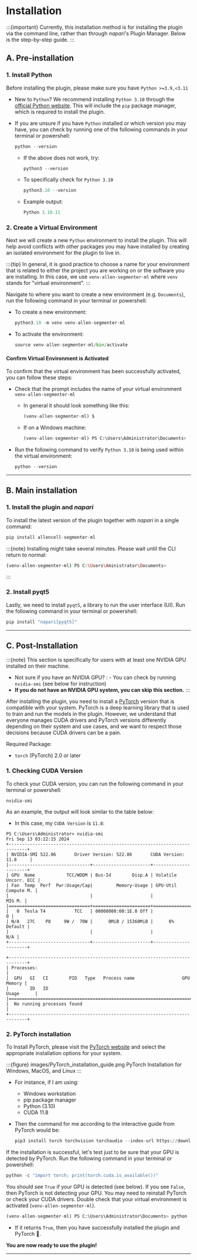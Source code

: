 # Installation

:::{important}
Currently, this installation method is for installing the plugin via the command line, rather than through *napari*'s Plugin Manager. Below is the step-by-step guide.
:::


## A. Pre-installation

### 1. Install Python

Before installing the plugin, please make sure you have `Python >=3.9,<3.11`

- New to `Python`? We recommend installing `Python 3.10` through the [official Python website](https://www.python.org/downloads/). This will include the `pip` package manager, which is required to install the plugin.

- If you are unsure if you have `Python` installed or which version you may have, you can check by running one of the following commands in your terminal or powershell:
    ```python
    python --version
    ```

  - If the above does not work, try:
    ```python
    python3 --version
    ```

  - To specifically check for `Python 3.10`
    ```python
    python3.10 --version
    ``` 
  - Example output:
    ```python
    Python 3.10.11
    ```

### 2. Create a Virtual Environment

Next we will create a new `Python` environment to install the plugin. This will help avoid conflicts with other packages you may have installed by creating an isolated environment for the plugin to live in.

:::{tip}
In general, it is good practice to choose a name for your environment that is related to either the project you are working on or the software you are installing. In this case, we use `venv-allen-segmenter-ml` where `venv` stands for "virtual environment".
:::

Navigate to where you want to create a new environment (e.g. `Documents`), run the following command in your terminal or powershell:

- To create a new environment:

  ```python
  python3.10 -m venv venv-allen-segmenter-ml
  ```

- To activate the environment:

  ```python
  source venv-allen-segmenter-ml/bin/activate
  ```

#### Confirm Virtual Environment is Activated

To confirm that the virtual environment has been successfully activated, you can follow these steps:

- Check that the prompt includes the name of your virtual environment `venv-allen-segmenter-ml`

  - In general it should look something like this:

    ```python
    (venv-allen-segmenter-ml) $
    ```

  - If on a Windows machine:

    ```python
    (venv-allen-segmenter-ml) PS C:\Users\Administrator\Documents>
    ```

- Run the following command to verify `Python 3.10` is being used within the virtual environment:

  ```python
  python --version
  ```

______________________________________________________________________

## B. Main installation

### 1. Install the plugin and *napari*

To install the latest version of the plugin together with *napari* in a single command:

```python
pip install allencell-segmenter-ml
```

:::{note}
Installing might take several minutes. Please wait until the CLI return to normal:
  ```bash
  (venv-allen-segmenter-ml) PS C:\Users\Aministrator\Documents>
  ```
:::

### 2. Install pyqt5

Lastly, we need to install `pyqt5`, a library to run the user interface (UI). Run the following command in your terminal or powershell:

```python
pip install "napari[pyqt5]"
```

______________________________________________________________________

## C. Post-Installation

:::{note}
This section is specifically for users with at least one NVIDIA GPU installed on their machine.

- Not sure if you have an NVIDIA GPU?
  : - You can check by running `nvidia-smi` (see below for instruction)
- **If you do not have an NVIDIA GPU system, you can skip this section.**
:::

After installing the plugin, you need to install a [PyTorch](https://pytorch.org/get-started/locally/) version that is compatible with your system. PyTorch is a deep learning library that is used to train and run the models in the plugin. However, we understand that everyone manages CUDA drivers and PyTorch versions differently depending on their system and use cases, and we want to respect those decisions because CUDA drivers can be a pain.

Required Package:

- `torch` (PyTorch) 2.0 or later

### 1. Checking CUDA Version

To check your CUDA version, you can run the following command in your terminal or powershell:

```
nvidia-smi
```

As an example, the output will look similar to the table below:

- In this case, my `CUDA Version` is `11.8`:

```
PS C:\Users\Administrator> nvidia-smi
Fri Sep 13 03:22:15 2024
+-----------------------------------------------------------------------------+
| NVIDIA-SMI 522.06       Driver Version: 522.06       CUDA Version: 11.8     |
|-------------------------------+----------------------+----------------------+
| GPU  Name            TCC/WDDM | Bus-Id        Disp.A | Volatile Uncorr. ECC |
| Fan  Temp  Perf  Pwr:Usage/Cap|         Memory-Usage | GPU-Util  Compute M. |
|                               |                      |               MIG M. |
|===============================+======================+======================|
|   0  Tesla T4           TCC   | 00000000:00:1E.0 Off |                    0 |
| N/A   27C    P8     9W /  70W |      0MiB / 15360MiB |      0%      Default |
|                               |                      |                  N/A |
+-------------------------------+----------------------+----------------------+

+-----------------------------------------------------------------------------+
| Processes:                                                                  |
|  GPU   GI   CI        PID   Type   Process name                  GPU Memory |
|        ID   ID                                                   Usage      |
|=============================================================================|
|  No running processes found                                                 |
+-----------------------------------------------------------------------------+
```

### 2. PyTorch installation

To Install PyTorch, please visit the [PyTorch website](https://pytorch.org/get-started/locally/) and select the appropriate installation options for your system.

:::{figure} images/PyTorch_installation_guide.png
PyTorch Installation for Windows, MacOS, and Linux
:::

- For instance, if I am using:

  - Windows workstation
  - pip package manager
  - Python (3.10)
  - CUDA 11.8

- Then the command for me according to the interactive guide from PyTorch would be:

  ```python
  pip3 install torch torchvision torchaudio --index-url https://download.pytorch.org/whl/cu118
  ```

If the installation is successful, let's test just to be sure that your GPU is detected by PyTorch. Run the following command in your terminal or powershell:

```python
python -c "import torch; print(torch.cuda.is_available())"
```

You should see `True` if your GPU is detected (see below). If you see `False`, then PyTorch is not detecting your GPU. You may need to reinstall PyTorch or check your CUDA drivers. Double check that your virtual environment is activated (`venv-allen-segmenter-ml`).

```python
(venv-allen-segmenter-ml) PS C:\Users\Administrator\Documents> python -c "import torch; print(torch.cuda.is_available())"
```

- If it returns `True`, then you have successfully installed the plugin and PyTorch 🎉.

**You are now ready to use the plugin!**

______________________________________________________________________
